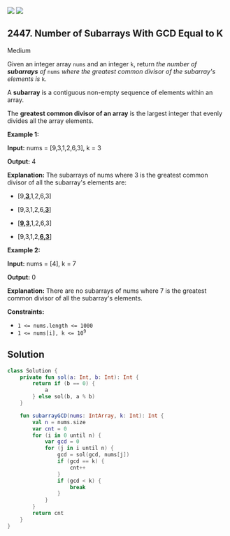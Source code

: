 [![](https://img.shields.io/github/stars/javadev/LeetCode-in-Kotlin?label=Stars&style=flat-square)](https://github.com/javadev/LeetCode-in-Kotlin)
[![](https://img.shields.io/github/forks/javadev/LeetCode-in-Kotlin?label=Fork%20me%20on%20GitHub%20&style=flat-square)](https://github.com/javadev/LeetCode-in-Kotlin/fork)

## 2447\. Number of Subarrays With GCD Equal to K

Medium

Given an integer array `nums` and an integer `k`, return _the number of **subarrays** of_ `nums` _where the greatest common divisor of the subarray's elements is_ `k`.

A **subarray** is a contiguous non-empty sequence of elements within an array.

The **greatest common divisor of an array** is the largest integer that evenly divides all the array elements.

**Example 1:**

**Input:** nums = [9,3,1,2,6,3], k = 3

**Output:** 4

**Explanation:** The subarrays of nums where 3 is the greatest common divisor of all the subarray's elements are:

- \[9,<ins>**3**</ins>,1,2,6,3] 
 
- \[9,3,1,2,6,<ins>**3**</ins>] 
 
- \[<ins>**9,3**</ins>,1,2,6,3] 
 
- \[9,3,1,2,<ins>**6,3**</ins>]

**Example 2:**

**Input:** nums = [4], k = 7

**Output:** 0

**Explanation:** There are no subarrays of nums where 7 is the greatest common divisor of all the subarray's elements.

**Constraints:**

*   `1 <= nums.length <= 1000`
*   <code>1 <= nums[i], k <= 10<sup>9</sup></code>

## Solution

```kotlin
class Solution {
    private fun sol(a: Int, b: Int): Int {
        return if (b == 0) {
            a
        } else sol(b, a % b)
    }

    fun subarrayGCD(nums: IntArray, k: Int): Int {
        val n = nums.size
        var cnt = 0
        for (i in 0 until n) {
            var gcd = 0
            for (j in i until n) {
                gcd = sol(gcd, nums[j])
                if (gcd == k) {
                    cnt++
                }
                if (gcd < k) {
                    break
                }
            }
        }
        return cnt
    }
}
```
